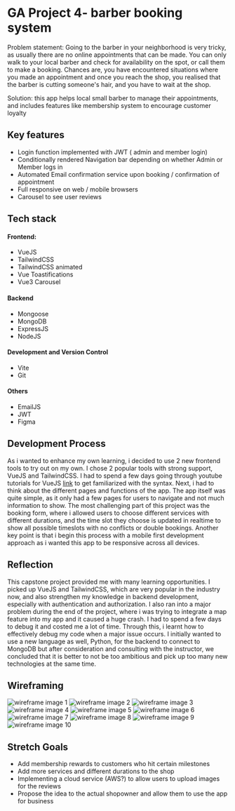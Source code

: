 # GA Project 4- barber booking system
Problem statement: Going to the barber in your neighborhood is very tricky, as usually there are no online appointments that can be made.
You can only walk to your local barber and check for availability on the spot, or call them to make a booking.
Chances are, you have encountered situations where you made an appointment and once you reach the shop, you realised that the barber is cutting someone's hair, and you have to wait at the shop.

Solution: this app helps local small barber to manage their appointments, and includes features like membership system to encourage customer loyalty

## Key features
- Login function implemented with JWT ( admin and member login)
- Conditionally rendered Navigation bar depending on whether Admin or Member logs in
- Automated Email confirmation service upon booking / confirmation of appointment
- Full responsive on web / mobile browsers
- Carousel to see user reviews

## Tech stack
#### Frontend: 
- VueJS
- TailwindCSS 
- TailwindCSS animated
- Vue Toastifications
- Vue3 Carousel

#### Backend
- Mongoose
- MongoDB 
- ExpressJS
- NodeJS

#### Development and Version Control
- Vite
- Git

#### Others
- EmailJS
- JWT
- Figma

## Development Process
As i wanted to enhance my own learning, i decided to use 2 new frontend tools to try out on my own. I chose 2 popular tools with strong support, VueJS and TailwindCSS. I had to spend a few days going through youtube tutorials for VueJS [link](https://www.youtube.com/watch?v=VeNfHj6MhgA&t=191s) to get familiarized with the syntax. Next, i had to think about the different pages and functions of the app. The app itself was quite simple, as it only had a few pages for users to navigate and not much information to show. The most challenging part of this project was the booking form, where i allowed users to choose different services with different durations, and the time slot they choose is updated in realtime to show all possible timeslots with no conflicts or double bookings. Another key point is that i begin this process with a mobile first development approach as i wanted this app to be responsive across all devices. 

## Reflection
This capstone project provided me with many learning opportunities. I picked up VueJS and TailwindCSS, which are very popular in the industry now, and also strengthen my knowledge in backend development, especially with authentication and authorization. I also ran into a major problem during the end of the project, where i was trying to integrate a map feature into my app and it caused a huge crash. I had to spend a few days to debug it and costed me a lot of time. Through this, i learnt how to effectively debug my code when a major issue occurs. I initially wanted to use a new language as well, Python, for the backend to connect to MongoDB but after consideration and consulting with the instructor, we concluded that it is better to not be too ambitious and pick up too many new technologies at the same time. 

## Wireframing
![wireframe image 1](./wireframes/1.jpg)
![wireframe image 2](./wireframes/2.jpg)
![wireframe image 3](./wireframes/3.jpg)
![wireframe image 4](./wireframes/4.jpg)
![wireframe image 5](./wireframes/5.jpg)
![wireframe image 6](./wireframes/6.jpg)
![wireframe image 7](./wireframes/7.jpg)
![wireframe image 8](./wireframes/8.jpg)
![wireframe image 9](./wireframes/9.jpg)
![wireframe image 10](./wireframes/10.jpg)


## Stretch Goals
- Add membership rewards to customers who hit certain milestones
- Add more services and different durations to the shop
- Implementing a cloud service (AWS?) to allow users to upload images for the reviews
- Propose the idea to the actual shopowner and allow them to use the app for business